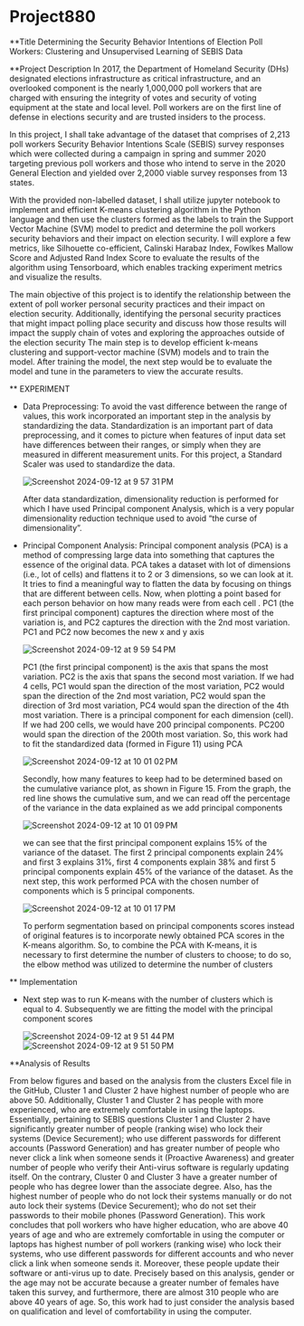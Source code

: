# Project880

**Title
Determining the Security Behavior Intentions of Election Poll Workers: Clustering and Unsupervised Learning of SEBIS Data


**Project Description
In 2017, the Department of Homeland Security (DHs) designated elections infrastructure as critical infrastructure, and an overlooked component is the nearly 1,000,000 poll workers that are charged with ensuring the integrity of votes and security of voting equipment at the state and local level. Poll workers are on the first line of defense in elections security and are trusted insiders to the process. 

In this project, I shall take advantage of the dataset that comprises of 2,213 poll workers Security Behavior Intentions Scale (SEBIS) survey responses which were collected during a campaign in spring and summer 2020 targeting previous poll workers and those who intend to serve in the 2020 General Election and yielded over 2,2000 viable survey responses from 13 states. 

With the provided non-labelled dataset, I shall utilize jupyter notebook to implement and efficient K-means clustering algorithm in the Python language and then use the clusters formed as the labels to train the Support Vector Machine (SVM) model to predict and determine the poll workers security behaviors and their impact on election security. I will explore a few metrics, like Silhouette co-efficient, Calinski Harabaz Index, Fowlkes Mallow Score and Adjusted Rand Index Score to evaluate the results of the algorithm using Tensorboard, which enables tracking experiment metrics and visualize the results.

The main objective of this project is to identify the relationship between the extent of poll worker personal security practices and their impact on election security. Additionally, identifying the personal security practices that might impact polling place security and discuss how those results will impact the supply chain of votes and exploring the approaches outside of the election security The main step is to develop efficient k-means clustering and support-vector machine (SVM) models and to train the model. After training the model, the next step would be to evaluate the model and tune in the parameters to view the accurate results.

** EXPERIMENT
  - Data Preprocessing: To avoid the vast difference between the range of values, this work incorporated an important step in the analysis by standardizing the data. Standardization is an important part of data        preprocessing, and it comes to picture when features of input data set have differences between their ranges, or simply when they are measured in different measurement units. For this project, a Standard           Scaler was used to standardize the data.

    ![Screenshot 2024-09-12 at 9 57 31 PM](https://github.com/user-attachments/assets/bfe505f8-b488-426c-a573-0e2d95796394)

    After data standardization, dimensionality reduction is performed for which I have used Principal component Analysis, which is a very popular dimensionality reduction technique used to avoid “the curse of 
    dimensionality”.
  - Principal Component Analysis: Principal component analysis (PCA) is a method of compressing large data into something that captures the essence of the original data. PCA takes a dataset with lot of dimensions 
    (i.e., lot of cells) and flattens it to 2 or 3 dimensions, so we can look at it. It tries to find a meaningful way to flatten the data by focusing on things that are different between cells. Now, when plotting     a point based for each person behavior on how many reads were from each cell . PC1 (the first principal component) captures the direction where most of the variation is, and PC2 captures     the direction with     the 2nd most variation. PC1 and PC2 now becomes the new x and y axis

    ![Screenshot 2024-09-12 at 9 59 54 PM](https://github.com/user-attachments/assets/26399b88-2442-44de-8b58-87e818f35846)

    PC1 (the first principal component) is the axis that spans the most variation. PC2 is the axis that spans the second most variation. If we had 4 cells, PC1 would span the direction of the most variation, PC2       would span the direction of the 2nd most variation, PC2 would span the direction of 3rd most variation, PC4 would span the direction of the 4th most variation. There is a principal component for each dimension     (cell). If we had 200 cells, we would have 200 principal components. PC200 would span the direction of the 200th most variation. So, this work had to fit the standardized data (formed in Figure 11) using PCA

    ![Screenshot 2024-09-12 at 10 01 02 PM](https://github.com/user-attachments/assets/4529d275-5534-4634-890c-224c2271fabc)

    Secondly, how many features to keep had to be determined based on the cumulative variance plot, as shown in Figure 15. From the graph, the red line shows the cumulative sum, and we can read off the percentage      of the variance in the data explained as we add principal components

    ![Screenshot 2024-09-12 at 10 01 09 PM](https://github.com/user-attachments/assets/ae6bb995-d17e-4676-8026-6480f3cf1e84)

    we can see that the first principal component explains 15% of the variance of the dataset. The first 2 principal components explain 24% and first 3 explains 31%, first 4 components explain 38% and first 5          principal components explain 45% of the variance of the dataset. As the next step, this work performed PCA with the chosen number of components which is 5 principal components.

    ![Screenshot 2024-09-12 at 10 01 17 PM](https://github.com/user-attachments/assets/13d0f388-ae1a-4e82-bd2f-17023e4f2bd8)

    To perform segmentation based on principal components scores instead of original features is to incorporate newly obtained PCA scores in the K-means algorithm. So, to combine the PCA with K-means, it is            necessary to first determine the number of clusters to choose; to do so, the elbow method was utilized to determine the number of clusters

** Implementation
  - Next step was to run K-means with the number of clusters which is equal to 4. Subsequently we are fitting the model with the principal component scores

    ![Screenshot 2024-09-12 at 9 51 44 PM](https://github.com/user-attachments/assets/142f70ef-2c47-447d-90c4-003d32695d95)
    ![Screenshot 2024-09-12 at 9 51 50 PM](https://github.com/user-attachments/assets/e3f5547b-5f67-4863-a790-f9705f626e2c)



**Analysis of Results

From below figures and based on the analysis from the clusters Excel file in the GitHub, Cluster 1 and Cluster 2 have highest number of people who are above 50. Additionally, Cluster 1 and Cluster 2 has people with more experienced, who are extremely comfortable in using the laptops. Essentially, pertaining to SEBIS questions Cluster 1 and Cluster 2 have significantly greater number of people (ranking wise) who lock their systems (Device Securement); who use different passwords for different accounts (Password Generation) and has greater number of people who never click a link when someone sends it (Proactive Awareness) and greater number of people who verify their Anti-virus software is regularly updating itself. On the contrary, Cluster 0 and Cluster 3 have a greater number of people who has degree lower than the associate degree. Also, has the highest number of people who do not lock their systems manually or do not auto lock their systems (Device Securement); who do not set their passwords to their mobile phones (Password Generation). This work concludes that poll workers who have higher education, who are above 40 years of age and who are extremely comfortable in using the computer or laptops has highest number of poll workers (ranking wise) who lock their systems, who use different passwords for different accounts and who never click a link when someone sends it. Moreover, these people update their software or anti-virus up to date. Precisely based on this analysis, gender or the age may not be accurate because a greater number of females have taken this survey, and furthermore, there are almost 310 people who are above 40 years of age. So, this work had to just consider the analysis based on qualification and level of comfortability in using the computer.

